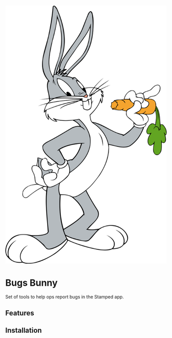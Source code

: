 ![](images/bugs_bunny.png)
# Bugs Bunny
Set of tools to help ops report bugs in the Stamped app.

## Features

## Installation
